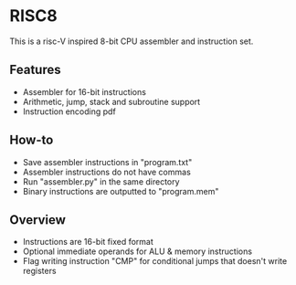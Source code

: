 # RISC8
This is a risc-V inspired 8-bit CPU assembler and instruction set.

## Features 
- Assembler for 16-bit instructions
- Arithmetic, jump, stack and subroutine support
- Instruction encoding pdf

## How-to
- Save assembler instructions in "program.txt"
- Assembler instructions do not have commas
- Run "assembler.py" in the same directory
- Binary instructions are outputted to "program.mem"

## Overview
- Instructions are 16-bit fixed format
- Optional immediate operands for ALU & memory instructions
- Flag writing instruction "CMP" for conditional jumps that doesn't write registers

